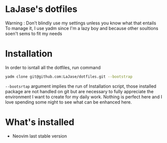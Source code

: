 # LaJase's dotfiles

Warning : Don’t blindly use my settings unless you know what that entails
To manage it, I use yadm since I'm a lazy boy and because other soultions soen't sems to fit my needs

# Installation

In order to isntall all the dotfiles, run command
```bash
yadm clone git@github.com:LaJase/dotfiles.git --bootstrap
```

`--bootsrtap` argument implies the run of Installation script, those installed package are not
handled on git but are necessary to fully appreciate the environment I want to create for my daily
work. Nothing is perfect here and I love spending some night to see what can be enhanced here.

# What's installed

* Neovim last stable version


